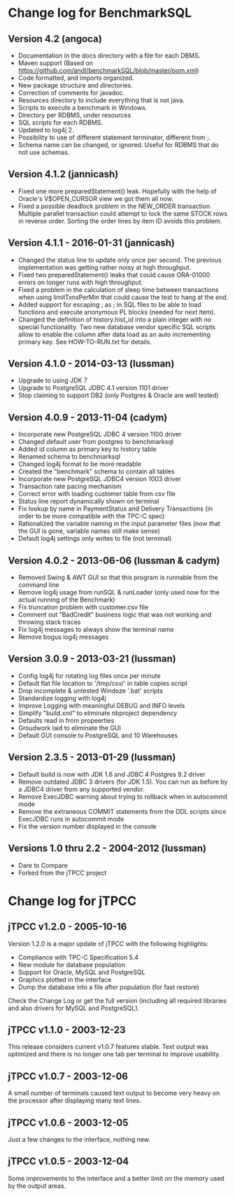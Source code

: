 # Change log for BenchmarkSQL

## Version 4.2 (angoca)

  + Documentation in the docs directory with a file for each DBMS.
  + Maven support (Based on https://github.com/andl/benchmarkSQL/blob/master/pom.xml)
  + Code formatted, and imports organized.
  + New package structure and directories.
  + Correction of comments for javadoc.
  + Resources directory to include everything that is not java.
  + Scripts to execute a benchmark in Windows.
  + Directory per RDBMS, under resources
  + SQL scripts for each RDBMS.
  + Updated to log4j 2.
  + Possibility to use of different statement terminator, different from ;.
  + Schema name can be changed, or ignored. Useful for RDBMS that do not use
    schemas.

## Version 4.1.2 (jannicash)

  + Fixed one more preparedStatement() leak. Hopefully with the help
    of Oracle's V$OPEN_CURSOR view we got them all now.
  + Fixed a possible deadlock problem in the NEW_ORDER transaction.
    Multiple parallel transaction could attempt to lock the same
    STOCK rows in reverse order. Sorting the order lines by item ID
    avoids this problem.

## Version 4.1.1 - 2016-01-31 (jannicash)

  + Changed the status line to update only once per second. The previous
    implementation was getting rather noisy at high throughput.
  + Fixed two preparedStatement() leaks that could cause ORA-01000 errors
    on longer runs with high throughput.
  + Fixed  a problem in the calculation of sleep time between
    transactions when using limitTxnsPerMin that could cause the test
    to hang at the end.
  + Added support for escaping ; as \; in SQL files to be able to load
    functions and execute anonymous PL blocks (needed for next item).
  + Changed the definition of history.hist_id into a plain integer with
    no special functionality. Two new database vendor specific SQL
    scripts allow to enable the column after data load as an auto
    incrementing primary key. See HOW-TO-RUN.txt for details.

## Version 4.1.0 - 2014-03-13 (lussman)

  + Upgrade to using JDK 7
  + Upgrade to PostgreSQL JDBC 4.1 version 1101 driver
  + Stop claiming to support DB2 (only Postgres & Oracle are well tested)

## Version 4.0.9 - 2013-11-04 (cadym)

  + Incorporate new PostgreSQL JDBC 4 version 1100 driver
  + Changed default user from postgres to benchmarksql
  + Added id column as primary key to history table
  + Renamed schema to benchmarksql
  + Changed log4j format to be more readable
  + Created the "benchmark" schema to contain all tables
  + Incorporate new PostgreSQL JDBC4 version 1003 driver
  + Transaction rate pacing mechanism
  + Correct error with loading customer table from csv file
  + Status line report dynamically shown on terminal
  + Fix lookup by name in PaymentStatus and Delivery Transactions
    (in order to be more compatible with the TPC-C spec)
  + Rationalized the variable naming in the input parameter files
    (now that the GUI is gone, variable names still make sense)
  + Default log4j settings only writes to file (not terminal)

## Version 4.0.2 - 2013-06-06 (lussman & cadym)

  + Removed Swing & AWT GUI so that this program is runnable from
    the command line
  + Remove log4j usage from runSQL & runLoader (only used now for
    the actual running of the Benchmark)
  + Fix truncation problem with customer.csv file
  + Comment out "BadCredit" business logic that was not working
    and throwing stack traces
  + Fix log4j messages to always show the terminal name
  + Remove bogus log4j messages

## Version 3.0.9 - 2013-03-21 (lussman)

  + Config log4j for rotating log files once per minute
  + Default flat file location to '/tmp/csv/' in
    table copies script
  + Drop incomplete & untested Windoze '.bat' scripts
  + Standardize logging with log4j
  + Improve Logging with meaningful DEBUG and INFO levels
  + Simplify "build.xml" to eliminate nbproject dependency
  + Defaults read in from propeerties
  + Groudwork laid to eliminate the GUI
  + Default GUI console to PostgreSQL and 10 Warehouses

## Version 2.3.5 - 2013-01-29 (lussman)

  + Default build is now with JDK 1.6 and JDBC 4 Postgres 9.2 driver
  + Remove outdated JDBC 3 drivers (for JDK 1.5).  You can run as
    before by a JDBC4 driver from any supported vendor.
  + Remove ExecJDBC warning about trying to rollback when in
    autocommit mode
  + Remove the extraneous COMMIT statements from the DDL scripts
    since ExecJDBC runs in autocommit mode
  + Fix the version number displayed in the console

## Versions 1.0 thru 2.2 - 2004-2012 (lussman)

  + Dare to Compare
  + Forked from the jTPCC project

# Change log for jTPCC

## jTPCC v1.2.0 - 2005-10-16
 
Version 1.2.0 is a major update of jTPCC with the following highlights:

  + Compliance with TPC-C Specification 5.4
  + New module for database population
  + Support for Oracle, MySQL and PostgreSQL
  + Graphics plotted in the interface
  + Dump the database into a file after population (for fast restore)

Check the Change Log or get the full version (including all required libraries and also drivers for MySQL and PostgreSQL).

## jTPCC v1.1.0 - 2003-12-23

This release considers current v1.0.7 features stable. Text output was optimized and there is no longer one tab per terminal to improve usability.

## jTPCC v1.0.7 - 2003-12-06

A small number of terminals caused text output to become very heavy on the processor after displaying many text lines.

## jTPCC v1.0.6 - 2003-12-05

Just a few changes to the interface, nothing new.

## jTPCC v1.0.5 - 2003-12-04

Some improvements to the interface and a better limit on the memory used by the output areas.
